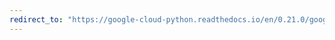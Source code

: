 ```yaml
---
redirect_to: "https://google-cloud-python.readthedocs.io/en/0.21.0/google-cloud-config.html"
---
```

